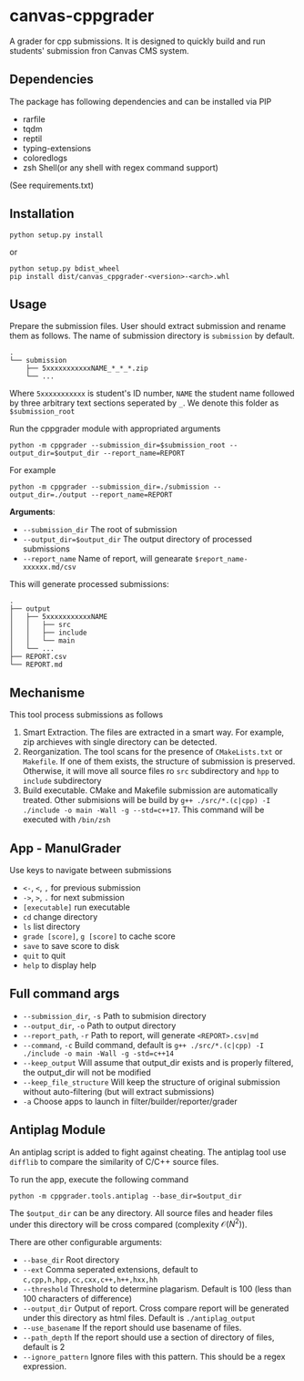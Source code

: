 # canvas-cppgrader

A grader for cpp submissions. It is designed to quickly build and run students' submission fron Canvas CMS system.

## Dependencies

The package has following dependencies and can be installed via PIP

- rarfile
- tqdm
- reptil
- typing-extensions
- coloredlogs
- zsh Shell(or any shell with regex command support)

(See requirements.txt)

## Installation

```shell
python setup.py install
```

or

```shell
python setup.py bdist_wheel
pip install dist/canvas_cppgrader-<version>-<arch>.whl
```

## Usage

Prepare the submission files. User should extract submission and rename them as follows. The name of submission directory is `submission` by default.

```shell
.
└── submission
    ├── 5xxxxxxxxxxxNAME_*_*_*.zip
    └── ...
```

Where `5xxxxxxxxxxx` is student's ID number, `NAME` the student name followed by three arbitrary text sections seperated by `_`. We denote this folder as `$submission_root`

Run the cppgrader module with appropriated arguments

```shell
python -m cppgrader --submission_dir=$submission_root --output_dir=$output_dir --report_name=REPORT
```

For example

```shell
python -m cppgrader --submission_dir=./submission --output_dir=./output --report_name=REPORT
```

**Arguments**:

- `--submission_dir` The root of submission
- `--output_dir=$output_dir` The output directory of processed submissions
- `--report_name` Name of report, will genearate `$report_name-xxxxxx.md/csv`

This will generate processed submissions:

```text
.
├── output
│   ├── 5xxxxxxxxxxxNAME
│   │   ├── src
│   │   ├── include
│   │   └── main
│   └── ...
├── REPORT.csv
└── REPORT.md
```

## Mechanisme

This tool process submissions as follows

1. Smart Extraction. The files are extracted in a smart way. For example, zip archieves with single directory can be detected.
2. Reorganization. The tool scans for the presence of `CMakeLists.txt` or `Makefile`. If one of them exists, the structure of submission is preserved. Otherwise, it will move all source files ro `src` subdirectory and `hpp` to `include` subdirectory
3. Build executable. CMake and Makefile submission are automatically treated. Other submisions will be build by `g++ ./src/*.(c|cpp) -I ./include -o main -Wall -g --std=c++17`. This command will be executed with `/bin/zsh`

## App - ManulGrader

Use keys to navigate between submissions

- `<-`, `<`, `,` for previous submission
- `->`, `>`, `.` for next submission
- `[executable]` run executable
- `cd` change directory
- `ls` list directory
- `grade [score]`, `g [score]` to cache score
- `save` to save score to disk
- `quit` to quit
- `help` to display help

## Full command args

- `--submission_dir`, `-s` Path to submision directory
- `--output_dir`, `-o` Path to output directory
- `--report_path`, `-r` Path to report, will generate `<REPORT>.csv|md`
- `--command`, `-c` Build command, default is `g++ ./src/*.(c|cpp) -I ./include -o main -Wall -g -std=c++14`
- `--keep_output` Will assume that output_dir exists and is properly filtered, the output_dir will not be modified
- `--keep_file_structure` Will keep the structure of original submission without auto-filtering (but will extract submissions)
- `-a` Choose apps to launch in filter/builder/reporter/grader

## Antiplag Module

An antiplag script is added to fight against cheating. The antiplag tool use `difflib` to compare the similarity of C/C++ source files.

To run the app, execute the following command

```shell
python -m cppgrader.tools.antiplag --base_dir=$output_dir
```

The `$output_dir` can be any directory. All source files and header files under this directory will be cross compared (complexity $\mathcal{O}(N^2)$).

There are other configurable arguments:

- `--base_dir` Root directory
- `--ext` Comma seperated extensions, default to `c,cpp,h,hpp,cc,cxx,c++,h++,hxx,hh`
- `--threshold` Threshold to determine plagarism. Default is 100 (less than 100 characters of difference)
- `--output_dir` Output of report. Cross compare report will be generated under this directory as html files. Default is `./antiplag_output`
- `--use_basename` If the report should use basename of files.
- `--path_depth` If the report should use a section of directory of files, default is 2
- `--ignore_pattern` Ignore files with this pattern. This should be a regex expression.
